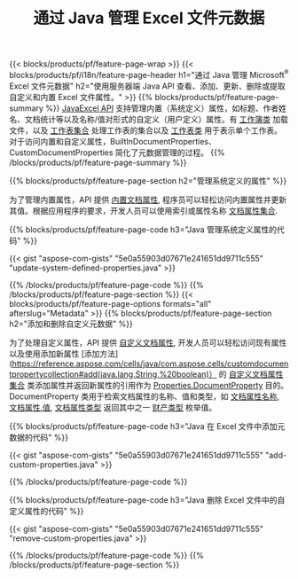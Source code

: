 ﻿---
title: 通过 Java 管理 Excel 文件元数据
url: /zh/java/metadata/
description: 只需几行 Java 代码即可查看、添加、编辑、删除或提取 Excel 文件元数据
---
{{< blocks/products/pf/feature-page-wrap >}}
{{< blocks/products/pf/i18n/feature-page-header h1="通过 Java 管理 Microsoft<sup>&reg;</sup> Excel 文件元数据" h2="使用服务器端 Java API 查看、添加、更新、删除或提取自定义和内置 Excel 文件属性。" >}}
{{% blocks/products/pf/feature-page-summary %}}
[JavaExcel API](/cells/java/) 支持管理内置（系统定义）属性，如标题、作者姓名、文档统计等以及名称/值对形式的自定义（用户定义）属性。有 [工作簿类](https://reference.aspose.com/cells/java/com.aspose.cells/Workbook) 加载文件，以及 [工作表集合](https://reference.aspose.com/cells/java/com.aspose.cells/WorksheetCollection) 处理工作表的集合以及 [工作表类](https://reference.aspose.com/cells/java/com.aspose.cells/Worksheet) 用于表示单个工作表。对于访问内置和自定义属性，BuiltInDocumentProperties、CustomDocumentProperties 简化了元数据管理的过程。 
{{% /blocks/products/pf/feature-page-summary %}}

{{% blocks/products/pf/feature-page-section h2="管理系统定义的属性" %}}

为了管理内置属性，API 提供 [内置文档属性](https://reference.aspose.com/cells/java/com.aspose.cells/worksheetcollection#BuiltInDocumentProperties), 程序员可以轻松访问内置属性并更新其值。根据应用程序的要求，开发人员可以使用索引或属性名称 [文档属性集合](https://reference.aspose.com/cells/java/com.aspose.cells/DocumentPropertyCollection). 

{{% blocks/products/pf/feature-page-code h3="Java 管理系统定义属性的代码" %}}

{{< gist "aspose-com-gists" "5e0a55903d07671e241651dd9711c555" "update-system-defined-properties.java" >}}

{{% /blocks/products/pf/feature-page-code %}}
{{% /blocks/products/pf/feature-page-section %}}
{{< blocks/products/pf/feature-page-options formats="all" afterslug="Metadata" >}}
{{% blocks/products/pf/feature-page-section h2="添加和删除自定义元数据" %}}

为了处理自定义属性，API 提供 [自定义文档属性](https://reference.aspose.com/cells/java/com.aspose.cells/worksheetcollection#CustomDocumentProperties), 开发人员可以轻松访问现有属性以及使用添加新属性 [添加方法](https://reference.aspose.com/cells/java/com.aspose.cells/customdocumentpropertycollection#add(java.lang.String,%20boolean)） 的 [自定义文档属性集合](https://reference.aspose.com/cells/java/com.aspose.cells/CustomDocumentPropertyCollection) 类添加属性并返回新属性的引用作为 [Properties.DocumentProperty](https://reference.aspose.com/cells/java/com.aspose.cells/DocumentProperty) 目的。 DocumentProperty 类用于检索文档属性的名称、值和类型，如 [文档属性名称](https://reference.aspose.com/cells/java/com.aspose.cells/documentproperty#Name), [文档属性.值](https://reference.aspose.com/cells/java/com.aspose.cells/documentproperty#Value),  [文档属性类型](https://reference.aspose.com/cells/java/com.aspose.cells/documentproperty#Type) 返回其中之一 [财产类型](https://reference.aspose.com/cells/java/com.aspose.cells/PropertyType) 枚举值。 
 
{{% blocks/products/pf/feature-page-code h3="Java 在 Excel 文件中添加元数据的代码" %}}

{{< gist "aspose-com-gists" "5e0a55903d07671e241651dd9711c555" "add-custom-properties.java" >}}

{{% /blocks/products/pf/feature-page-code %}}


{{% blocks/products/pf/feature-page-code h3="Java 删除 Excel 文件中的自定义属性的代码" %}}

{{< gist "aspose-com-gists" "5e0a55903d07671e241651dd9711c555" "remove-custom-properties.java" >}}

{{% /blocks/products/pf/feature-page-code %}}
{{% /blocks/products/pf/feature-page-section %}}
